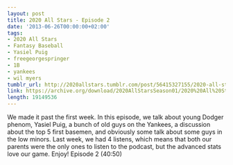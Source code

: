 ```yaml
---
layout: post
title: 2020 All Stars - Episode 2
date: '2013-06-26T00:00:00+02:00'
tags:
- 2020 All Stars
- Fantasy Baseball
- Yasiel Puig
- freegeorgespringer
- 1B
- yankees
- wil myers
tumblr_url: http://2020allstars.tumblr.com/post/56415327155/2020-all-stars-episode-2
link: https://archive.org/download/2020AllStarsSeason01/2020%20All%20Stars%20-%20Episode%202%20-%2020130626%20-%20Final.mp3
length: 19149536 
---
```

We made it past the first week. In this episode, we talk about young Dodger phenom, Yasiel Puig, a bunch of old guys on the Yankees, a discussion about the top 5 first basemen, and obviously some talk about some guys in the low minors. Last week, we had 4 listens, which means that both our parents were the only ones to listen to the podcast, but the advanced stats love our game. Enjoy!
Episode 2 (40:50)
